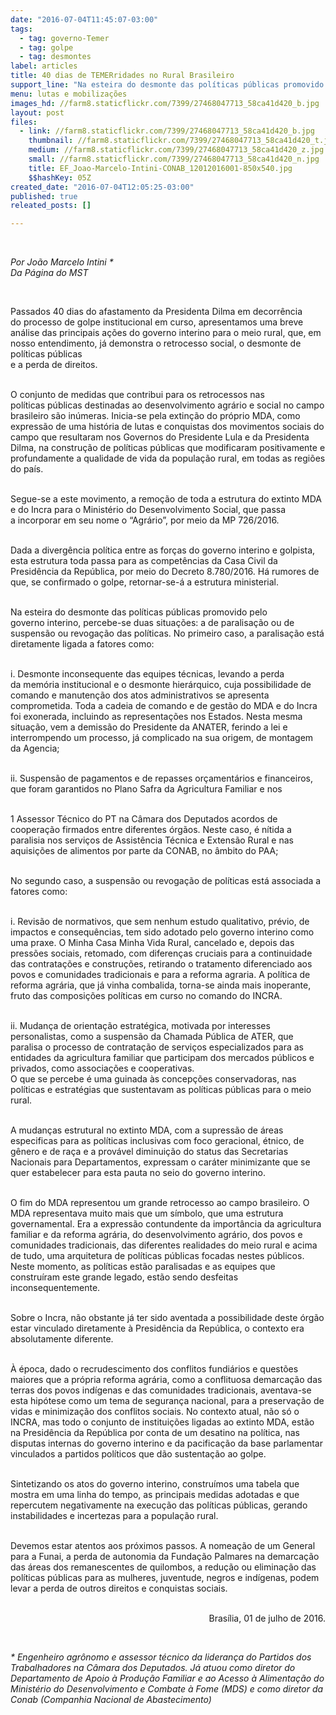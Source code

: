 ```yaml
---
date: "2016-07-04T11:45:07-03:00"
tags:
  - tag: governo-Temer
  - tag: golpe
  - tag: desmontes
label: articles
title: 40 dias de TEMERridades no Rural Brasileiro
support_line: "Na esteira do desmonte das políticas públicas promovido pelo governo interino, percebe-se duas situações: a de paralisação ou de suspensão ou revogação das políticas. "
menu: lutas e mobilizações
images_hd: //farm8.staticflickr.com/7399/27468047713_58ca41d420_b.jpg
layout: post
files:
  - link: //farm8.staticflickr.com/7399/27468047713_58ca41d420_b.jpg
    thumbnail: //farm8.staticflickr.com/7399/27468047713_58ca41d420_t.jpg
    medium: //farm8.staticflickr.com/7399/27468047713_58ca41d420_z.jpg
    small: //farm8.staticflickr.com/7399/27468047713_58ca41d420_n.jpg
    title: EF_Joao-Marcelo-Intini-CONAB_12012016001-850x540.jpg
    $$hashKey: 05Z
created_date: "2016-07-04T12:05:25-03:00"
published: true
releated_posts: []

---
```

<p>&nbsp;</p>

<p><em>Por Jo&atilde;o Marcelo Intini *<br />
Da P&aacute;gina do MST&nbsp;</em></p>

<p>&nbsp;</p>

<p>Passados 40 dias do afastamento da Presidenta Dilma em decorr&ecirc;ncia do&nbsp;processo de golpe institucional em curso, apresentamos uma breve an&aacute;lise das&nbsp;principais a&ccedil;&otilde;es do governo interino para o meio rural, que, em nosso&nbsp;entendimento, j&aacute; demonstra o retrocesso social, o desmonte de pol&iacute;ticas p&uacute;blicas<br />
e a perda de direitos.</p>

<p><br />
O conjunto de medidas que contribui para os retrocessos nas pol&iacute;ticas&nbsp;p&uacute;blicas destinadas ao desenvolvimento agr&aacute;rio e social no campo brasileiro s&atilde;o&nbsp;in&uacute;meras. Inicia-se pela extin&ccedil;&atilde;o do pr&oacute;prio MDA, como express&atilde;o de uma&nbsp;hist&oacute;ria de lutas e conquistas dos movimentos sociais do campo que resultaram&nbsp;nos Governos do Presidente Lula e da Presidenta Dilma, na constru&ccedil;&atilde;o de pol&iacute;ticas&nbsp;p&uacute;blicas que modificaram positivamente e profundamente a qualidade de vida da&nbsp;popula&ccedil;&atilde;o rural, em todas as regi&otilde;es do pa&iacute;s.</p>

<p><br />
Segue-se a este movimento, a remo&ccedil;&atilde;o de toda a estrutura do extinto&nbsp;MDA e do Incra para o Minist&eacute;rio do Desenvolvimento Social, que passa a&nbsp;incorporar em seu nome o &ldquo;Agr&aacute;rio&rdquo;, por meio da MP 726/2016.</p>

<p><br />
Dada a&nbsp;diverg&ecirc;ncia pol&iacute;tica entre as for&ccedil;as do governo interino e golpista, esta estrutura&nbsp;toda passa para as compet&ecirc;ncias da Casa Civil da Presid&ecirc;ncia da Rep&uacute;blica, por&nbsp;meio do Decreto 8.780/2016. H&aacute; rumores de que, se confirmado o golpe,&nbsp;retornar-se-&aacute; a estrutura ministerial.</p>

<p><br />
Na esteira do desmonte das pol&iacute;ticas p&uacute;blicas promovido pelo governo&nbsp;interino, percebe-se duas situa&ccedil;&otilde;es: a de paralisa&ccedil;&atilde;o ou de suspens&atilde;o ou&nbsp;revoga&ccedil;&atilde;o das pol&iacute;ticas.&nbsp;No primeiro caso, a paralisa&ccedil;&atilde;o est&aacute; diretamente ligada a fatores como:</p>

<p><br />
i. Desmonte inconsequente das equipes t&eacute;cnicas, levando a perda da&nbsp;mem&oacute;ria institucional e o desmonte hier&aacute;rquico, cuja possibilidade de comando&nbsp;e manuten&ccedil;&atilde;o dos atos administrativos se apresenta comprometida. Toda a&nbsp;cadeia de comando e de gest&atilde;o do MDA e do Incra foi exonerada, incluindo as&nbsp;representa&ccedil;&otilde;es nos Estados. Nesta mesma situa&ccedil;&atilde;o, vem a demiss&atilde;o do&nbsp;Presidente da ANATER, ferindo a lei e interrompendo um processo, j&aacute; complicado&nbsp;na sua origem, de montagem da Agencia;</p>

<p><br />
ii. Suspens&atilde;o de pagamentos e de repasses or&ccedil;ament&aacute;rios e&nbsp;financeiros, que foram garantidos no Plano Safra da Agricultura Familiar e nos</p>

<p><br />
1 Assessor T&eacute;cnico do PT na C&acirc;mara dos Deputados&nbsp;acordos de coopera&ccedil;&atilde;o firmados entre diferentes &oacute;rg&atilde;os. Neste caso, &eacute; n&iacute;tida a paralisia nos servi&ccedil;os de Assist&ecirc;ncia T&eacute;cnica e Extens&atilde;o Rural e nas aquisi&ccedil;&otilde;es de alimentos por parte da CONAB, no &acirc;mbito do PAA;</p>

<p><br />
No segundo caso, a suspens&atilde;o ou revoga&ccedil;&atilde;o de pol&iacute;ticas est&aacute; associada a fatores como:&nbsp;</p>

<p><br />
i. Revis&atilde;o de normativos, que sem nenhum estudo qualitativo, pr&eacute;vio, de impactos e consequ&ecirc;ncias, tem sido adotado pelo governo interino como uma praxe. O Minha Casa Minha Vida Rural, cancelado e, depois das press&otilde;es sociais, retomado, com diferen&ccedil;as cruciais para a continuidade das contrata&ccedil;&otilde;es e constru&ccedil;&otilde;es, retirando o tratamento diferenciado aos povos e comunidades tradicionais e para a reforma agraria. A pol&iacute;tica de reforma agr&aacute;ria, que j&aacute; vinha combalida, torna-se ainda mais inoperante, fruto das composi&ccedil;&otilde;es pol&iacute;ticas em curso no comando do INCRA.</p>

<p><br />
ii. Mudan&ccedil;a de orienta&ccedil;&atilde;o estrat&eacute;gica, motivada por interesses personalistas, como a suspens&atilde;o da Chamada P&uacute;blica de ATER, que paralisa o processo de contrata&ccedil;&atilde;o de servi&ccedil;os especializados para as entidades da agricultura familiar que participam dos mercados p&uacute;blicos e privados, como associa&ccedil;&otilde;es e cooperativas.<br />
O que se percebe &eacute; uma guinada &agrave;s concep&ccedil;&otilde;es conservadoras, nas pol&iacute;ticas e estrat&eacute;gias que sustentavam as pol&iacute;ticas p&uacute;blicas para o meio rural.</p>

<p><br />
A mudan&ccedil;as estrutural no extinto MDA, com a supress&atilde;o de &aacute;reas especificas para as pol&iacute;ticas inclusivas com foco geracional, &eacute;tnico, de g&ecirc;nero e de ra&ccedil;a e a prov&aacute;vel diminui&ccedil;&atilde;o do status das Secretarias Nacionais para Departamentos, expressam o car&aacute;ter minimizante que se quer estabelecer para esta pauta no seio do governo interino.</p>

<p><br />
O fim do MDA representou um grande retrocesso ao campo brasileiro. O MDA representava muito mais que um s&iacute;mbolo, que uma estrutura governamental. Era a express&atilde;o contundente da import&acirc;ncia da agricultura familiar e da reforma agr&aacute;ria, do desenvolvimento agr&aacute;rio, dos povos e comunidades tradicionais, das diferentes realidades do meio rural e acima de tudo, uma arquitetura de pol&iacute;ticas p&uacute;blicas focadas nestes p&uacute;blicos. Neste momento, as pol&iacute;ticas est&atilde;o paralisadas e as equipes que constru&iacute;ram este grande legado, est&atilde;o sendo desfeitas inconsequentemente.</p>

<p><br />
Sobre o Incra, n&atilde;o obstante j&aacute; ter sido aventada a possibilidade deste &oacute;rg&atilde;o estar vinculado diretamente &agrave; Presid&ecirc;ncia da Rep&uacute;blica, o contexto era absolutamente diferente.</p>

<p><br />
&Agrave; &eacute;poca, dado o recrudescimento dos conflitos fundi&aacute;rios e quest&otilde;es maiores que a pr&oacute;pria reforma agr&aacute;ria, como a conflituosa demarca&ccedil;&atilde;o das terras dos povos ind&iacute;genas e das comunidades tradicionais, aventava-se esta hip&oacute;tese como um tema de seguran&ccedil;a nacional, para a preserva&ccedil;&atilde;o de vidas e minimiza&ccedil;&atilde;o dos conflitos sociais. No contexto atual, n&atilde;o&nbsp;s&oacute; o INCRA, mas todo o conjunto de institui&ccedil;&otilde;es ligadas ao extinto MDA, est&atilde;o na Presid&ecirc;ncia da Rep&uacute;blica por conta de um desatino na pol&iacute;tica, nas disputas internas do governo interino e da pacifica&ccedil;&atilde;o da base parlamentar vinculados a partidos pol&iacute;ticos que d&atilde;o sustenta&ccedil;&atilde;o ao golpe.</p>

<p><br />
Sintetizando os atos do governo interino, constru&iacute;mos uma tabela que mostra em uma linha do tempo, as principais medidas adotadas e que repercutem negativamente na execu&ccedil;&atilde;o das pol&iacute;ticas p&uacute;blicas, gerando instabilidades e incertezas para a popula&ccedil;&atilde;o rural.</p>

<p><br />
Devemos estar atentos aos pr&oacute;ximos passos. A nomea&ccedil;&atilde;o de um General para a Funai, a perda de autonomia da Funda&ccedil;&atilde;o Palmares na demarca&ccedil;&atilde;o das &aacute;reas dos remanescentes de quilombos, a redu&ccedil;&atilde;o ou elimina&ccedil;&atilde;o das pol&iacute;ticas p&uacute;blicas para as mulheres, juventude, negros e ind&iacute;genas, podem levar a perda de outros direitos e conquistas sociais.</p>

<p style="text-align: right;"><br />
Bras&iacute;lia, 01 de julho de 2016.</p>

<p style="text-align: right;">&nbsp;</p>

<p><em>* Engenheiro agr&ocirc;nomo e assessor t&eacute;cnico da lideran&ccedil;a do Partidos dos Trabalhadores&nbsp;na C&acirc;mara dos Deputados. J&aacute; atuou como diretor do Departamento de Apoio &agrave; Produ&ccedil;&atilde;o Familiar e ao Acesso &agrave; Alimenta&ccedil;&atilde;o do Minist&eacute;rio do Desenvolvimento e Combate &agrave; Fome (MDS) e como diretor da Conab&nbsp;(Companhia Nacional de Abastecimento)</em></p>
